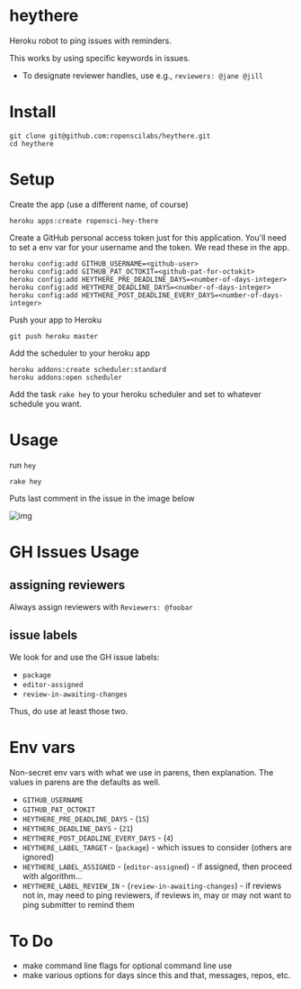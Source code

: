heythere
========

Heroku robot to ping issues with reminders.

This works by using specific keywords in issues.

* To designate reviewer handles, use e.g., `reviewers: @jane @jill`

Install
=====

```
git clone git@github.com:ropenscilabs/heythere.git
cd heythere
```

Setup
=====

Create the app (use a different name, of course)

```
heroku apps:create ropensci-hey-there
```

Create a GitHub personal access token just for this application. You'll need to set a env var for your username and the token. We read these in the app.

```
heroku config:add GITHUB_USERNAME=<github-user>
heroku config:add GITHUB_PAT_OCTOKIT=<github-pat-for-octokit>
heroku config:add HEYTHERE_PRE_DEADLINE_DAYS=<number-of-days-integer>
heroku config:add HEYTHERE_DEADLINE_DAYS=<number-of-days-integer>
heroku config:add HEYTHERE_POST_DEADLINE_EVERY_DAYS=<number-of-days-integer>
```

Push your app to Heroku

```
git push heroku master
```

Add the scheduler to your heroku app

```
heroku addons:create scheduler:standard
heroku addons:open scheduler
```

Add the task ```rake hey``` to your heroku scheduler and set to whatever schedule you want.


Usage
=====

run `hey`

```
rake hey
```

Puts last comment in the issue in the image below

![img](http://f.cl.ly/items/2P363L3U1L262E023b10/Screen%20Shot%202015-12-21%20at%2011.30.11%20AM.png)

GH Issues Usage
===================

## assigning reviewers

Always assign reviewers with `Reviewers: @foobar`

## issue labels

We look for and use the GH issue labels:

* `package`
* `editor-assigned`
* `review-in-awaiting-changes`

Thus, do use at least those two.

Env vars
========

Non-secret env vars with what we use in parens, then explanation. The values in parens are the defaults as well.

* `GITHUB_USERNAME`
* `GITHUB_PAT_OCTOKIT`
* `HEYTHERE_PRE_DEADLINE_DAYS` - (`15`)
* `HEYTHERE_DEADLINE_DAYS` - (`21`)
* `HEYTHERE_POST_DEADLINE_EVERY_DAYS` - (`4`)
* `HEYTHERE_LABEL_TARGET` - (`package`) - which issues to consider (others are ignored)
* `HEYTHERE_LABEL_ASSIGNED` - (`editor-assigned`) - if assigned, then proceed with algorithm...
* `HEYTHERE_LABEL_REVIEW_IN` - (`review-in-awaiting-changes`) - if reviews not in, may need to ping reviewers, if reviews in, may or may not want to ping submitter to remind them

To Do
=====

* make command line flags for optional command line use
* make various options for days since this and that, messages, repos, etc.
